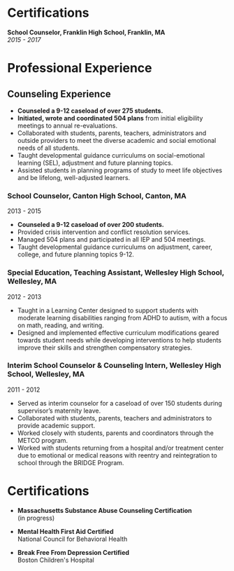 # Certifications


**School Counselor, Franklin High School, Franklin, MA**  
*2015 - 2017*  
# Professional Experience

## Counseling Experience

- **Counseled a 9-12 caseload of over 275 students.**
- **Initiated, wrote and coordinated 504 plans** from initial eligibility meetings to annual re-evaluations.
- Collaborated with students, parents, teachers, administrators and outside providers to meet the diverse academic and social emotional needs of all students.
- Taught developmental guidance curriculums on social-emotional learning (SEL), adjustment and future planning topics.
- Assisted students in planning programs of study to meet life objectives and be lifelong, well-adjusted learners.

### School Counselor, Canton High School, Canton, MA  
2013 - 2015
- **Counseled a 9-12 caseload of over 200 students.**
- Provided crisis intervention and conflict resolution services.
- Managed 504 plans and participated in all IEP and 504 meetings.
- Taught developmental guidance curriculums on adjustment, career, college, and future planning topics 9-12.

### Special Education, Teaching Assistant, Wellesley High School, Wellesley, MA  
2012 - 2013
- Taught in a Learning Center designed to support students with moderate learning disabilities ranging from ADHD to autism, with a focus on math, reading, and writing.
- Designed and implemented effective curriculum modifications geared towards student needs while developing interventions to help students improve their skills and strengthen compensatory strategies.

### Interim School Counselor & Counseling Intern, Wellesley High School, Wellesley, MA  
2011 - 2012
- Served as interim counselor for a caseload of over 150 students during supervisor’s maternity leave.
- Collaborated with students, parents, teachers and administrators to provide academic support.
- Worked closely with students, parents and coordinators through the METCO program.
- Worked with students returning from a hospital and/or treatment center due to emotional or medical reasons with reentry and reintegration to school through the BRIDGE Program.

# Certifications

- **Massachusetts Substance Abuse Counseling Certification**  
  (in progress)

- **Mental Health First Aid Certified**  
  National Council for Behavioral Health

- **Break Free From Depression Certified**  
  Boston Children's Hospital